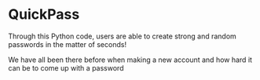 # QuickPass

Through this Python code, users are able to create strong and random passwords in the matter of seconds!

We have all been there before when making a new account and how hard it can be to come up with a password 

